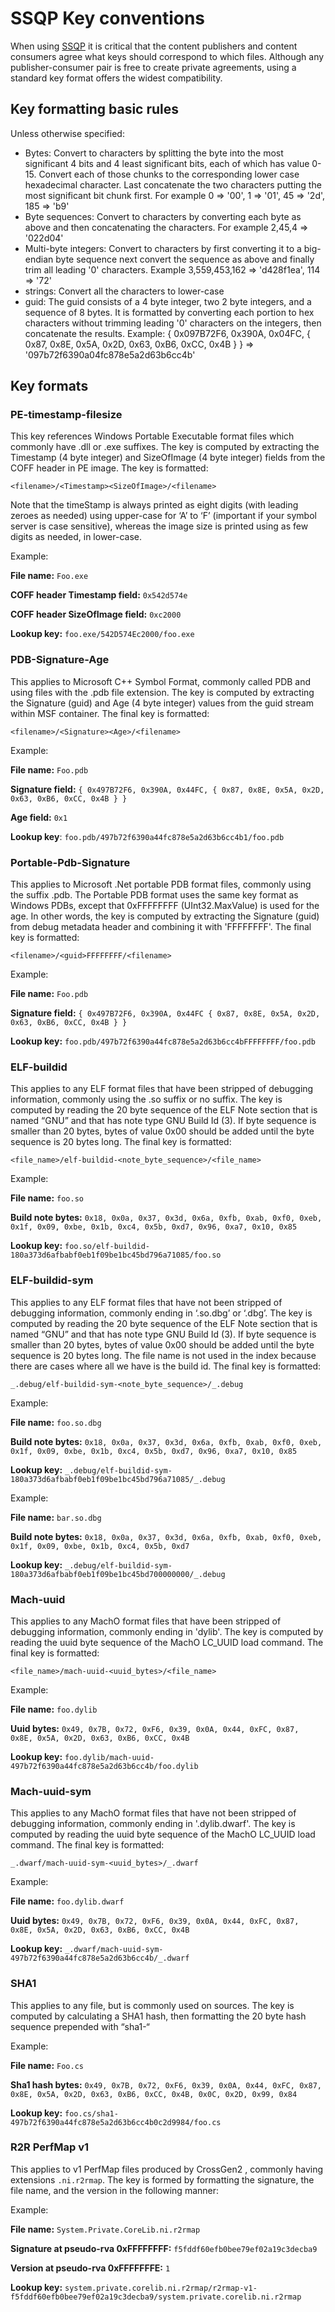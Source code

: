# SSQP Key conventions #

When using [SSQP](Simple_Symbol_Query_Protocol.md) it is critical that the content publishers and content consumers agree what keys should correspond to which files. Although any publisher-consumer pair is free to create private agreements, using a standard key format offers the widest compatibility.


## Key formatting basic rules
Unless otherwise specified:

- Bytes: Convert to characters by splitting the byte into the most significant 4 bits and 4 least significant bits, each of which has value 0-15. Convert each of those chunks to the corresponding lower case hexadecimal character. Last concatenate the two characters putting the most significant bit chunk first. For example 0 => '00', 1 => '01', 45 => '2d', 185 => 'b9'
- Byte sequences: Convert to characters by converting each byte as above and then concatenating the characters. For example 2,45,4 => '022d04'
- Multi-byte integers: Convert to characters by first converting it to a big-endian byte sequence next convert the sequence as above and finally trim all leading '0' characters. Example 3,559,453,162 => 'd428f1ea', 114 => '72'
- strings: Convert all the characters to lower-case
- guid: The guid consists of a 4 byte integer, two 2 byte integers, and a sequence of 8 bytes. It is formatted by converting each portion to hex characters without trimming leading '0' characters on the integers, then concatenate the results. Example: { 0x097B72F6, 0x390A, 0x04FC, { 0x87, 0x8E, 0x5A, 0x2D, 0x63, 0xB6, 0xCC, 0x4B } } => '097b72f6390a04fc878e5a2d63b6cc4b'

## Key formats


### PE-timestamp-filesize
This key references Windows Portable Executable format files which commonly have .dll or .exe suffixes. The key is computed by extracting the Timestamp (4 byte integer) and SizeOfImage (4 byte integer) fields from the COFF header in PE image. The key is formatted:

`<filename>/<Timestamp><SizeOfImage>/<filename>`

Note that the timeStamp is always printed as eight digits (with leading zeroes as needed) using upper-case for ‘A’ to ‘F’ (important if your symbol server is case sensitive), whereas the image size is printed using as few digits as needed, in lower-case.

Example:
	
**File name:** `Foo.exe`

**COFF header Timestamp field:** `0x542d574e`

**COFF header SizeOfImage field:** `0xc2000`

**Lookup key:** `foo.exe/542D574Ec2000/foo.exe`


### PDB-Signature-Age

This applies to Microsoft C++ Symbol Format, commonly called PDB and using files with the .pdb file extension. The key is computed by extracting the Signature (guid) and Age (4 byte integer) values from the guid stream within MSF container. The final key is formatted:

`<filename>/<Signature><Age>/<filename>`

Example:

**File name:** `Foo.pdb`

**Signature field:** `{ 0x497B72F6, 0x390A, 0x44FC, { 0x87, 0x8E, 0x5A, 0x2D, 0x63, 0xB6, 0xCC, 0x4B } }`

**Age field:** `0x1`

**Lookup key**: `foo.pdb/497b72f6390a44fc878e5a2d63b6cc4b1/foo.pdb`


### Portable-Pdb-Signature

This applies to Microsoft .Net portable PDB format files, commonly using the suffix .pdb. The Portable PDB format uses the same key format as Windows PDBs, except that 0xFFFFFFFF (UInt32.MaxValue) is used for the age. In other words, the key is computed by extracting the Signature (guid) from debug metadata header and combining it with 'FFFFFFFF'. The final key is formatted: 

`<filename>/<guid>FFFFFFFF/<filename>`
 
Example:
	
**File name:** `Foo.pdb`

**Signature field:** `{ 0x497B72F6, 0x390A, 0x44FC { 0x87, 0x8E, 0x5A, 0x2D, 0x63, 0xB6, 0xCC, 0x4B } }`

**Lookup key:** `foo.pdb/497b72f6390a44fc878e5a2d63b6cc4bFFFFFFFF/foo.pdb`


### ELF-buildid

This applies to any ELF format files that have been stripped of debugging information, commonly using the .so suffix or no suffix. The key is computed by reading the 20 byte sequence of the ELF Note section that is named “GNU” and that has note type GNU Build Id (3). If byte sequence is smaller than 20 bytes, bytes of value 0x00 should be added until the byte sequence is 20 bytes long. The final key is formatted:

`<file_name>/elf-buildid-<note_byte_sequence>/<file_name>`

Example:

**File name:** `foo.so`

**Build note bytes:** `0x18, 0x0a, 0x37, 0x3d, 0x6a, 0xfb, 0xab, 0xf0, 0xeb, 0x1f, 0x09, 0xbe, 0x1b, 0xc4, 0x5b, 0xd7, 0x96, 0xa7, 0x10, 0x85`

**Lookup key:** `foo.so/elf-buildid-180a373d6afbabf0eb1f09be1bc45bd796a71085/foo.so`


### ELF-buildid-sym

This applies to any ELF format files that have not been stripped of debugging information, commonly ending in ‘.so.dbg’ or ‘.dbg’. The key is computed by reading the 20 byte sequence of the ELF Note section that is named “GNU” and that has note type GNU Build Id (3). If byte sequence is smaller than 20 bytes, bytes of value 0x00 should be added until the byte sequence is 20 bytes long. The file name is not used in the index because there are cases where all we have is the build id. The final key is formatted:

`_.debug/elf-buildid-sym-<note_byte_sequence>/_.debug`

Example:

**File name:** `foo.so.dbg`

**Build note bytes:** `0x18, 0x0a, 0x37, 0x3d, 0x6a, 0xfb, 0xab, 0xf0, 0xeb, 0x1f, 0x09, 0xbe, 0x1b, 0xc4, 0x5b, 0xd7, 0x96, 0xa7, 0x10, 0x85`

**Lookup key:** `_.debug/elf-buildid-sym-180a373d6afbabf0eb1f09be1bc45bd796a71085/_.debug`

Example:

**File name:** `bar.so.dbg`

**Build note bytes:** `0x18, 0x0a, 0x37, 0x3d, 0x6a, 0xfb, 0xab, 0xf0, 0xeb, 0x1f, 0x09, 0xbe, 0x1b, 0xc4, 0x5b, 0xd7`

**Lookup key:** `_.debug/elf-buildid-sym-180a373d6afbabf0eb1f09be1bc45bd700000000/_.debug`


### Mach-uuid
This applies to any MachO format files that have been stripped of debugging information, commonly ending in 'dylib'. The key is computed by reading the uuid byte sequence of the MachO LC_UUID load command. The final key is formatted:

`<file_name>/mach-uuid-<uuid_bytes>/<file_name>`

Example:

**File name:** `foo.dylib`

**Uuid bytes:** `0x49, 0x7B, 0x72, 0xF6, 0x39, 0x0A, 0x44, 0xFC, 0x87, 0x8E, 0x5A, 0x2D, 0x63, 0xB6, 0xCC, 0x4B`

**Lookup key:** `foo.dylib/mach-uuid-497b72f6390a44fc878e5a2d63b6cc4b/foo.dylib`


### Mach-uuid-sym

This applies to any MachO format files that have not been stripped of debugging information, commonly ending in '.dylib.dwarf'. The key is computed by reading the uuid byte sequence of the MachO LC_UUID load command. The final key is formatted:

`_.dwarf/mach-uuid-sym-<uuid_bytes>/_.dwarf`

Example:

**File name:** `foo.dylib.dwarf`

**Uuid bytes:** `0x49, 0x7B, 0x72, 0xF6, 0x39, 0x0A, 0x44, 0xFC, 0x87, 0x8E, 0x5A, 0x2D, 0x63, 0xB6, 0xCC, 0x4B`

**Lookup key:** `_.dwarf/mach-uuid-sym-497b72f6390a44fc878e5a2d63b6cc4b/_.dwarf`


### SHA1

This applies to any file, but is commonly used on sources. The key is computed by calculating a SHA1 hash, then formatting the 20 byte hash sequence prepended with “sha1-“

Example:

**File name:** `Foo.cs`

**Sha1 hash bytes:** `0x49, 0x7B, 0x72, 0xF6, 0x39, 0x0A, 0x44, 0xFC, 0x87, 0x8E, 0x5A, 0x2D, 0x63, 0xB6, 0xCC, 0x4B, 0x0C, 0x2D, 0x99, 0x84`

**Lookup key:** `foo.cs/sha1-497b72f6390a44fc878e5a2d63b6cc4b0c2d9984/foo.cs`

### R2R PerfMap v1

This applies to v1 PerfMap files produced by CrossGen2 , commonly having extensions `.ni.r2rmap`. The key is formed by formatting the signature, the file name, and the version in the following manner:

Example:

**File name:** `System.Private.CoreLib.ni.r2rmap`

**Signature at pseudo-rva 0xFFFFFFFF:** `f5fddf60efb0bee79ef02a19c3decba9`

**Version at pseudo-rva 0xFFFFFFFE:** `1`

**Lookup key:** `system.private.corelib.ni.r2rmap/r2rmap-v1-f5fddf60efb0bee79ef02a19c3decba9/system.private.corelib.ni.r2rmap`